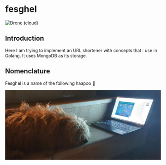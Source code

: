 # fesghel
[![Drone (cloud)](https://img.shields.io/drone/build/1995parham/fesghel.svg?style=flat-square)](https://cloud.drone.io/1995parham/fesghel)

## Introduction
Here I am trying to implement an URL shortener with concepts that I use in Golang.
It uses MongoDB as its storage.

## Nomenclature
Fesghel is a name of the following haapoo 🐶

![haapoo](.img/haapoo.jpg)
